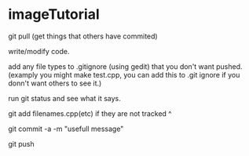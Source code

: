 # imageTutorial

git pull (get things that others have commited)

write/modify code. 

add any file types to .gitignore (using gedit) that you don't want pushed. (examply you might make test.cpp, you can add this to .git ignore if you donn't want others to see it.)

run git status and see what it says. 

git add filenames.cpp(etc) if they are not tracked ^

git commit -a -m "usefull message"

git push 

